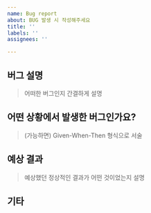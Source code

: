 ```yaml
---
name: Bug report
about: BUG 발생 시 작성해주세요
title: ''
labels: ''
assignees: ''

---
```


## 버그 설명

> 어떠한 버그인지 간결하게 설명

## 어떤 상황에서 발생한 버그인가요?

> (가능하면) Given-When-Then 형식으로 서술

## 예상 결과

> 예상했던 정상적인 결과가 어떤 것이었는지 설명

## 기타
